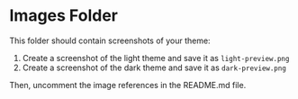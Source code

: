 # Images Folder

This folder should contain screenshots of your theme:

1. Create a screenshot of the light theme and save it as `light-preview.png`
2. Create a screenshot of the dark theme and save it as `dark-preview.png`

Then, uncomment the image references in the README.md file.